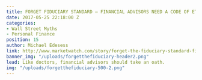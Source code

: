 ```yaml
---
title: FORGET FIDUCIARY STANDARD — FINANCIAL ADVISORS NEED A CODE OF ETHICS
date: 2017-05-25 22:18:00 Z
categories:
- Wall Street Myths
- Personal Finance
position: 15
author: Michael Edesess
link: http://www.marketwatch.com/story/forget-the-fiduciary-standard-financial-advisers-need-a-code-of-ethics-2017-05-24
banner_img: "/uploads/forgetthefiduciary-header2.png"
lead: Like doctors, financial advisors should take an oath.
img: "/uploads/forgetthefiduciary-500-2.png"
---
```


